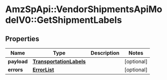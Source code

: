 # AmzSpApi::VendorShipmentsApiModelV0::GetShipmentLabels

## Properties
Name | Type | Description | Notes
------------ | ------------- | ------------- | -------------
**payload** | [**TransportationLabels**](TransportationLabels.md) |  | [optional] 
**errors** | [**ErrorList**](ErrorList.md) |  | [optional] 

